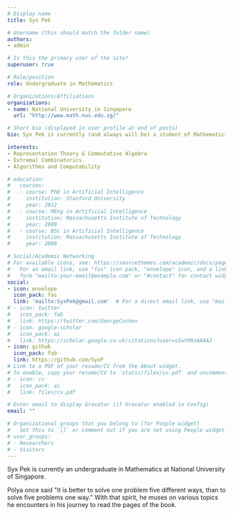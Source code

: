 ```yaml
---
# Display name
title: Syx Pek

# Username (this should match the folder name)
authors:
- admin

# Is this the primary user of the site?
superuser: true

# Role/position
role: Undergraduate in Mathematics

# Organizations/Affiliations
organizations:
- name: National University in Singapore
  url: "http://www.math.nus.edu.sg/"

# Short bio (displayed in user profile at end of posts)
bio: Syx Pek is currently (and always will be) a student of Mathematics.

interests:
- Representation Theory & Commutative Algebra
- Extremal Combinatorics
- Algorithms and Computability

# education:
#   courses:
#   - course: PhD in Artificial Intelligence
#     institution: Stanford University
#     year: 2012
#   - course: MEng in Artificial Intelligence
#     institution: Massachusetts Institute of Technology
#     year: 2009
#   - course: BSc in Artificial Intelligence
#     institution: Massachusetts Institute of Technology
#     year: 2008

# Social/Academic Networking
# For available icons, see: https://sourcethemes.com/academic/docs/page-builder/#icons
#   For an email link, use "fas" icon pack, "envelope" icon, and a link in the
#   form "mailto:your-email@example.com" or "#contact" for contact widget.
social:
- icon: envelope
  icon_pack: fas
  link: 'mailto:SyxPek@gmail.com'  # For a direct email link, use "mailto:test@example.org".
# - icon: twitter
#   icon_pack: fab
#   link: https://twitter.com/GeorgeCushen
# - icon: google-scholar
#   icon_pack: ai
#   link: https://scholar.google.co.uk/citations?user=sIwtMXoAAAAJ
- icon: github
  icon_pack: fab
  link: https://github.com/SyxP
# Link to a PDF of your resume/CV from the About widget.
# To enable, copy your resume/CV to `static/files/cv.pdf` and uncomment the lines below.
# - icon: cv
#   icon_pack: ai
#   link: files/cv.pdf

# Enter email to display Gravatar (if Gravatar enabled in Config)
email: ""

# Organizational groups that you belong to (for People widget)
#   Set this to `[]` or comment out if you are not using People widget.
# user_groups:
# - Researchers
# - Visitors
---
```


Syx Pek is currently an undergraduate in Mathematics at National University of Singapore. 

Pólya once said "It is better to solve one problem five different ways, than to solve five problems one way." With that spirit, he muses on various topics he encounters in his journey to read the pages of the book.

